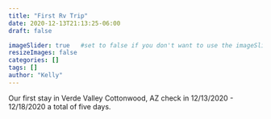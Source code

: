 ```yaml
---
title: "First Rv Trip"
date: 2020-12-13T21:13:25-06:00
draft: false

imageSlider: true   #set to false if you don't want to use the imageSlider but a featuredImage
resizeImages: false
categories: []
tags: []
author: "Kelly"
---
```



Our first stay in Verde Valley Cottonwood, AZ check in 12/13/2020 - 12/18/2020 a total of five days.